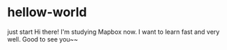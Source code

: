 # hellow-world
just start
Hi there!
I'm studying Mapbox now. I want to learn fast and very well.
Good to see you~~

